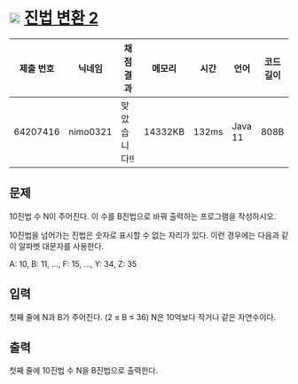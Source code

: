 # <img width="20px"  src="https://d2gd6pc034wcta.cloudfront.net/tier/5.svg" class="solvedac-tier"> [진법 변환 2](https://www.acmicpc.net/problem/11005) 

| 제출 번호 | 닉네임 | 채점 결과 | 메모리 | 시간 | 언어 | 코드 길이 |
|---|---|---|---|---|---|---|
|64207416|nimo0321|맞았습니다!! |14332KB|132ms|Java 11|808B|

## 문제
<p>10진법 수 N이 주어진다. 이 수를 B진법으로 바꿔 출력하는 프로그램을 작성하시오.</p>

<p>10진법을 넘어가는 진법은 숫자로 표시할 수 없는 자리가 있다. 이런 경우에는 다음과 같이 알파벳 대문자를 사용한다.</p>

<p>A: 10, B: 11, ..., F: 15, ..., Y: 34, Z: 35</p>

## 입력
<p>첫째 줄에 N과 B가 주어진다. (2 ≤ B ≤ 36) N은 10억보다 작거나 같은 자연수이다.</p>

## 출력
<p>첫째 줄에 10진법 수 N을 B진법으로 출력한다.</p>

